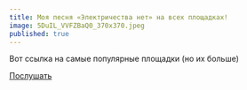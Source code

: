 ```yaml
---
title: Моя песня «Электричества нет» на всех площадках!
image: 5DuIL_VVFZBaQ0_370x370.jpeg
published: true
---
```

Вот ссылка на самые популярные площадки (но их больше)

[Послушать](https://band.link/elnet "Послушать")
